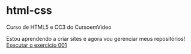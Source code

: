 # html-css
 Curso de HTML5 e CC3 do CursoemVideo

 Estou aprendendo a criar sites e agora vou gerenciar meus repositórios!
 <a href="https://elysonmenezes.github.io/html-css/exercicios/ex001/">Executar o exercício 001</a>
